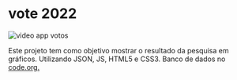 # vote 2022
![video app votos](https://user-images.githubusercontent.com/100588945/162853508-a33320fd-9353-487b-853c-7363c1b9749d.gif)

Este projeto tem como objetivo mostrar o resultado da pesquisa em gráficos. Utilizando JSON, JS, HTML5 e CSS3.
Banco de dados no <a href="https://studio.code.org/projects/applab/bCrDwgsQI1977gnXMmXyrugI3602CUZAxIo2WIrMseQ">code.org.</a>



